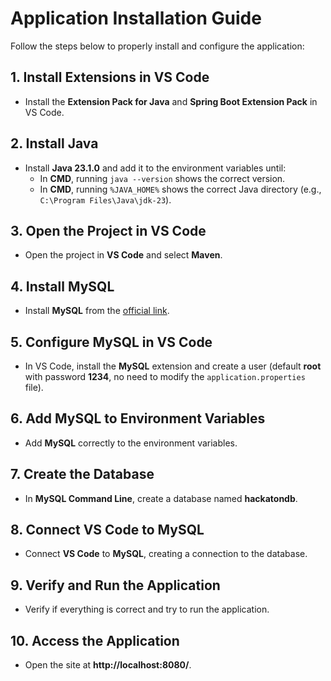 # Application Installation Guide

Follow the steps below to properly install and configure the application:

## 1. Install Extensions in VS Code
- Install the **Extension Pack for Java** and **Spring Boot Extension Pack** in VS Code.

## 2. Install Java
- Install **Java 23.1.0** and add it to the environment variables until:
  - In **CMD**, running `java --version` shows the correct version.
  - In **CMD**, running `%JAVA_HOME%` shows the correct Java directory (e.g., `C:\Program Files\Java\jdk-23`).

## 3. Open the Project in VS Code
- Open the project in **VS Code** and select **Maven**.

## 4. Install MySQL
- Install **MySQL** from the [official link](https://dev.mysql.com/downloads/installer/).

## 5. Configure MySQL in VS Code
- In VS Code, install the **MySQL** extension and create a user (default **root** with password **1234**, no need to modify the `application.properties` file).

## 6. Add MySQL to Environment Variables
- Add **MySQL** correctly to the environment variables.

## 7. Create the Database
- In **MySQL Command Line**, create a database named **hackatondb**.

## 8. Connect VS Code to MySQL
- Connect **VS Code** to **MySQL**, creating a connection to the database.

## 9. Verify and Run the Application
- Verify if everything is correct and try to run the application.

## 10. Access the Application
- Open the site at **http://localhost:8080/**.